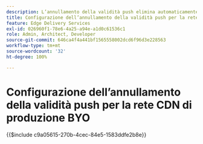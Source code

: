 ```yaml
---
description: L’annullamento della validità push elimina automaticamente il contenuto dalla CDN di produzione del cliente (ad esempio, “www.yourdomain.com”), ogni volta che un autore pubblica modifiche al contenuto.
title: Configurazione dell’annullamento della validità push per la rete CDN di produzione BYO
feature: Edge Delivery Services
exl-id: 026960f1-78e6-4a25-a94e-a1d0c61536c1
role: Admin, Architect, Developer
source-git-commit: 646ca4f4a441bf1565558002dcd6f96d3e228563
workflow-type: tm+mt
source-wordcount: '32'
ht-degree: 100%

---
```


# Configurazione dell’annullamento della validità push per la rete CDN di produzione BYO

{{$include c9a05615-270b-4cec-84e5-1583ddfe2b8e}}
